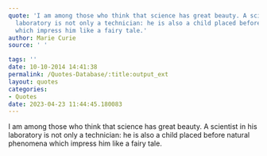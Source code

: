```yaml
---
quote: 'I am among those who think that science has great beauty. A scientist in his
  laboratory is not only a technician: he is also a child placed before natural phenomena
  which impress him like a fairy tale.'
author: Marie Curie
source: ' '

tags: ''
date: 10-10-2014 14:41:38
permalink: /Quotes-Database/:title:output_ext
layout: quotes
categories:
- Quotes
date: 2023-04-23 11:44:45.180083
---
```

I am among those who think that science has great beauty. A scientist in his laboratory is not only a technician: he is also a child placed before natural phenomena which impress him like a fairy tale.